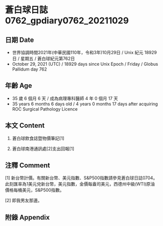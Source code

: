 [_metadata_:encoding]: - "utf-8"
[_metadata_:language]: - "zh-Hant-TW"
[_metadata_:fileformat]: - "markdown"
[_metadata_:MIME_type]: - "text/plain"
[_metadata_:markdown_version]: - "commonmark version 0.30"
[_metadata_:markdown_spec]: - "https://spec.commonmark.org/0.30/"

# 蒼白球日誌0762_gpdiary0762_20211029 #

## 日期 Date ##

* 世界協調時間2021年(中華民國110年，令和3年)10月29日 / Unix 紀元 18929 日 / 星期五 / 蒼白球紀元第762日
* October 29, 2021 (UTC) / 18929 days since Unix Epoch / Friday / Globus Pallidum day 762

## 年齡 Age ##

* 35 歲 6 個月 6 天 / 成為病理專科醫師 4 年 0 個月 17 天
* 35 years 6 months 6 days old / 4 years 0 months 17 days after acquiring ROC Surgical Pathology Licence

## 本文 Content ##

1. 蒼白球飲食誌暨物價筆記[1]

    
2. 蒼白球南港通訊處[2]支出回報[1]

    

## 注釋 Comment ##

[1] 新台幣計價。有關新台幣、美元指數、S&P500指數請參見蒼白球日誌0704。此刻匯率為1美元兌新台幣，美元指數，金價每盎司美元，西德州中級(WTI)原油價格每桶美元，S&P500指數。


[2] 即我男友那邊。



## 附錄 Appendix ##

